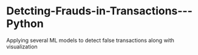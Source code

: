 # Detcting-Frauds-in-Transactions---Python
Applying several ML models to detect false transactions along with visualization 
